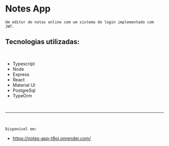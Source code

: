 # Notes App

    Um editor de notas online com um sistema de login implementado com JWT.

## Tecnologias utilizadas:

<br>

- Typescript
- Node
- Express
- React
- Material UI
- PostgreSql
- TypeOrm

<br>
<hr>
<br>

    Disponível em:

- <a href='https://notes-app-t8oi.onrender.com/'>https://notes-app-t8oi.onrender.com/</a>
